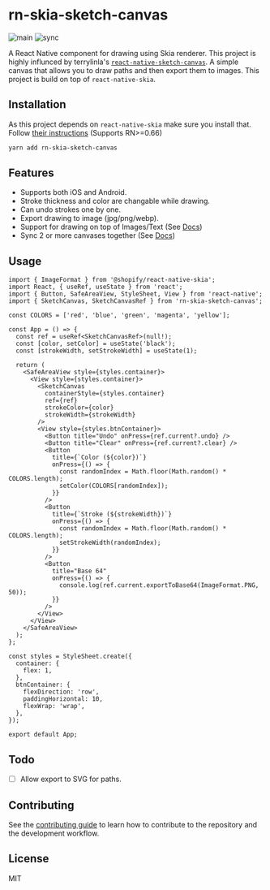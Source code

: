 # rn-skia-sketch-canvas

![main](https://user-images.githubusercontent.com/19703138/159124156-f9d33301-0b49-4644-9cf6-cd80df8a8467.gif)
![sync](https://user-images.githubusercontent.com/19703138/159124161-27b379dd-a368-4a7b-9d34-aeebb0e254b5.gif)

A React Native component for drawing using Skia renderer. This project is highly influnced by terrylinla's [`react-native-sketch-canvas`](https://github.com/terrylinla/react-native-sketch-canvas). A simple canvas that allows you to draw paths and then export them to images. This project is build on top of `react-native-skia`.

## Installation

As this project depends on `react-native-skia` make sure you install that. Follow [their instructions](https://shopify.github.io/react-native-skia/docs/getting-started/installation) (Supports RN>=0.66)

```sh
yarn add rn-skia-sketch-canvas
```

## Features

- Supports both iOS and Android.
- Stroke thickness and color are changable while drawing.
- Can undo strokes one by one.
- Export drawing to image (jpg/png/webp).
- Support for drawing on top of Images/Text (See [Docs](./docs/ImageDraw.md))
- Sync 2 or more canvases together (See [Docs](./docs/Sync.md))

## Usage

```tsx
import { ImageFormat } from '@shopify/react-native-skia';
import React, { useRef, useState } from 'react';
import { Button, SafeAreaView, StyleSheet, View } from 'react-native';
import { SketchCanvas, SketchCanvasRef } from 'rn-skia-sketch-canvas';

const COLORS = ['red', 'blue', 'green', 'magenta', 'yellow'];

const App = () => {
  const ref = useRef<SketchCanvasRef>(null!);
  const [color, setColor] = useState('black');
  const [strokeWidth, setStrokeWidth] = useState(1);

  return (
    <SafeAreaView style={styles.container}>
      <View style={styles.container}>
        <SketchCanvas
          containerStyle={styles.container}
          ref={ref}
          strokeColor={color}
          strokeWidth={strokeWidth}
        />
        <View style={styles.btnContainer}>
          <Button title="Undo" onPress={ref.current?.undo} />
          <Button title="Clear" onPress={ref.current?.clear} />
          <Button
            title={`Color (${color})`}
            onPress={() => {
              const randomIndex = Math.floor(Math.random() * COLORS.length);
              setColor(COLORS[randomIndex]);
            }}
          />
          <Button
            title={`Stroke (${strokeWidth})`}
            onPress={() => {
              const randomIndex = Math.floor(Math.random() * COLORS.length);
              setStrokeWidth(randomIndex);
            }}
          />
          <Button
            title="Base 64"
            onPress={() => {
              console.log(ref.current.exportToBase64(ImageFormat.PNG, 50));
            }}
          />
        </View>
      </View>
    </SafeAreaView>
  );
};

const styles = StyleSheet.create({
  container: {
    flex: 1,
  },
  btnContainer: {
    flexDirection: 'row',
    paddingHorizontal: 10,
    flexWrap: 'wrap',
  },
});

export default App;
```

## Todo

- [ ] Allow export to SVG for paths.

## Contributing

See the [contributing guide](CONTRIBUTING.md) to learn how to contribute to the repository and the development workflow.

## License

MIT
